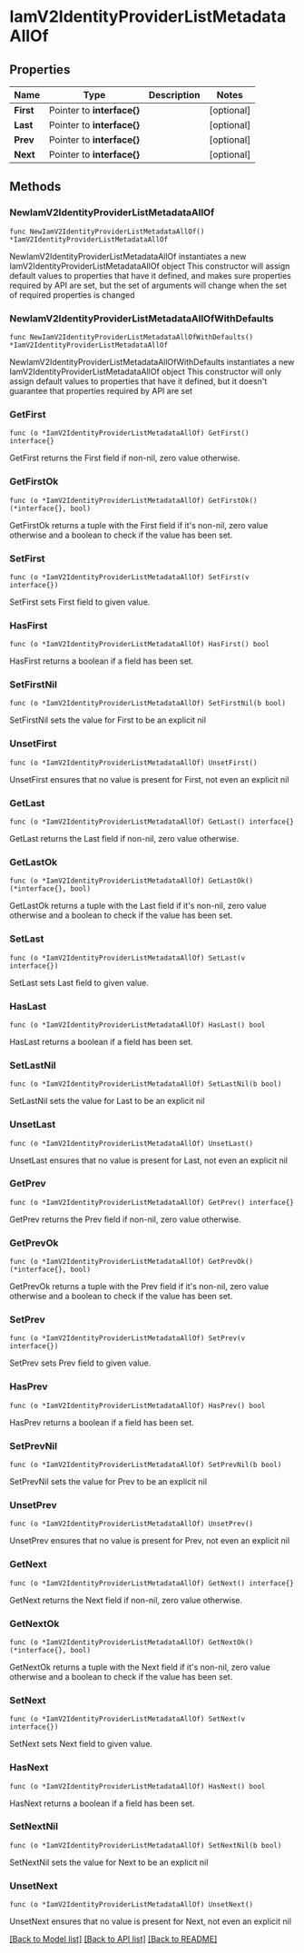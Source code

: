 # IamV2IdentityProviderListMetadataAllOf

## Properties

Name | Type | Description | Notes
------------ | ------------- | ------------- | -------------
**First** | Pointer to **interface{}** |  | [optional] 
**Last** | Pointer to **interface{}** |  | [optional] 
**Prev** | Pointer to **interface{}** |  | [optional] 
**Next** | Pointer to **interface{}** |  | [optional] 

## Methods

### NewIamV2IdentityProviderListMetadataAllOf

`func NewIamV2IdentityProviderListMetadataAllOf() *IamV2IdentityProviderListMetadataAllOf`

NewIamV2IdentityProviderListMetadataAllOf instantiates a new IamV2IdentityProviderListMetadataAllOf object
This constructor will assign default values to properties that have it defined,
and makes sure properties required by API are set, but the set of arguments
will change when the set of required properties is changed

### NewIamV2IdentityProviderListMetadataAllOfWithDefaults

`func NewIamV2IdentityProviderListMetadataAllOfWithDefaults() *IamV2IdentityProviderListMetadataAllOf`

NewIamV2IdentityProviderListMetadataAllOfWithDefaults instantiates a new IamV2IdentityProviderListMetadataAllOf object
This constructor will only assign default values to properties that have it defined,
but it doesn't guarantee that properties required by API are set

### GetFirst

`func (o *IamV2IdentityProviderListMetadataAllOf) GetFirst() interface{}`

GetFirst returns the First field if non-nil, zero value otherwise.

### GetFirstOk

`func (o *IamV2IdentityProviderListMetadataAllOf) GetFirstOk() (*interface{}, bool)`

GetFirstOk returns a tuple with the First field if it's non-nil, zero value otherwise
and a boolean to check if the value has been set.

### SetFirst

`func (o *IamV2IdentityProviderListMetadataAllOf) SetFirst(v interface{})`

SetFirst sets First field to given value.

### HasFirst

`func (o *IamV2IdentityProviderListMetadataAllOf) HasFirst() bool`

HasFirst returns a boolean if a field has been set.

### SetFirstNil

`func (o *IamV2IdentityProviderListMetadataAllOf) SetFirstNil(b bool)`

 SetFirstNil sets the value for First to be an explicit nil

### UnsetFirst
`func (o *IamV2IdentityProviderListMetadataAllOf) UnsetFirst()`

UnsetFirst ensures that no value is present for First, not even an explicit nil
### GetLast

`func (o *IamV2IdentityProviderListMetadataAllOf) GetLast() interface{}`

GetLast returns the Last field if non-nil, zero value otherwise.

### GetLastOk

`func (o *IamV2IdentityProviderListMetadataAllOf) GetLastOk() (*interface{}, bool)`

GetLastOk returns a tuple with the Last field if it's non-nil, zero value otherwise
and a boolean to check if the value has been set.

### SetLast

`func (o *IamV2IdentityProviderListMetadataAllOf) SetLast(v interface{})`

SetLast sets Last field to given value.

### HasLast

`func (o *IamV2IdentityProviderListMetadataAllOf) HasLast() bool`

HasLast returns a boolean if a field has been set.

### SetLastNil

`func (o *IamV2IdentityProviderListMetadataAllOf) SetLastNil(b bool)`

 SetLastNil sets the value for Last to be an explicit nil

### UnsetLast
`func (o *IamV2IdentityProviderListMetadataAllOf) UnsetLast()`

UnsetLast ensures that no value is present for Last, not even an explicit nil
### GetPrev

`func (o *IamV2IdentityProviderListMetadataAllOf) GetPrev() interface{}`

GetPrev returns the Prev field if non-nil, zero value otherwise.

### GetPrevOk

`func (o *IamV2IdentityProviderListMetadataAllOf) GetPrevOk() (*interface{}, bool)`

GetPrevOk returns a tuple with the Prev field if it's non-nil, zero value otherwise
and a boolean to check if the value has been set.

### SetPrev

`func (o *IamV2IdentityProviderListMetadataAllOf) SetPrev(v interface{})`

SetPrev sets Prev field to given value.

### HasPrev

`func (o *IamV2IdentityProviderListMetadataAllOf) HasPrev() bool`

HasPrev returns a boolean if a field has been set.

### SetPrevNil

`func (o *IamV2IdentityProviderListMetadataAllOf) SetPrevNil(b bool)`

 SetPrevNil sets the value for Prev to be an explicit nil

### UnsetPrev
`func (o *IamV2IdentityProviderListMetadataAllOf) UnsetPrev()`

UnsetPrev ensures that no value is present for Prev, not even an explicit nil
### GetNext

`func (o *IamV2IdentityProviderListMetadataAllOf) GetNext() interface{}`

GetNext returns the Next field if non-nil, zero value otherwise.

### GetNextOk

`func (o *IamV2IdentityProviderListMetadataAllOf) GetNextOk() (*interface{}, bool)`

GetNextOk returns a tuple with the Next field if it's non-nil, zero value otherwise
and a boolean to check if the value has been set.

### SetNext

`func (o *IamV2IdentityProviderListMetadataAllOf) SetNext(v interface{})`

SetNext sets Next field to given value.

### HasNext

`func (o *IamV2IdentityProviderListMetadataAllOf) HasNext() bool`

HasNext returns a boolean if a field has been set.

### SetNextNil

`func (o *IamV2IdentityProviderListMetadataAllOf) SetNextNil(b bool)`

 SetNextNil sets the value for Next to be an explicit nil

### UnsetNext
`func (o *IamV2IdentityProviderListMetadataAllOf) UnsetNext()`

UnsetNext ensures that no value is present for Next, not even an explicit nil

[[Back to Model list]](../README.md#documentation-for-models) [[Back to API list]](../README.md#documentation-for-api-endpoints) [[Back to README]](../README.md)



